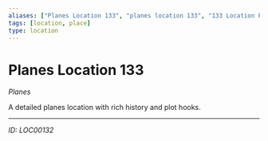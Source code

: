 ```yaml
---
aliases: ["Planes Location 133", "planes location 133", "133 Location Planes"]
tags: [location, place]
type: location
---
```


# Planes Location 133

*Planes*

A detailed planes location with rich history and plot hooks.

---
*ID: LOC00132*